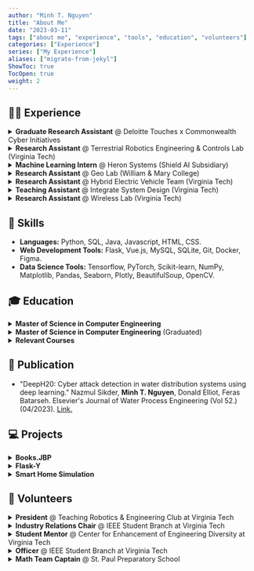 ```yaml
---
author: "Minh T. Nguyen"
title: "About Me"
date: "2023-03-11"
tags: ["about me", "experience", "tools", "education", "volunteers"]
categories: ["Experience"]
series: ["My Experience"]
aliases: ["migrate-from-jekyl"]
ShowToc: true
TocOpen: true
weight: 2
---
```



## 👨‍💻 Experience

<details><summary><strong>Graduate Research Assistant</strong> @ Deloitte Touches x Commonwealth Cyber Initiatives </summary><blockquote>
    <summary>▪ Date: 05/2022 - 08/2022.</summary>
    <summary>▪ Location: Arlington, Virginia.</summary>
    <summary><em><strong>▪ Tech Stack:</strong></em> Python, Tensorflow, Matplotlib, Pandas, Seaborn.</summary>
    <details><summary><strong>Responsibilities</strong></summary><blockquote>
        <summary>▪ ABC</summary>
        <summary>▪ ABC</summary>
    </blockquote></details>
</blockquote></details>

<details><summary><strong>Research Assistant</strong> @ Terrestrial Robotics Engineering & Controls Lab (Virginia Tech)</summary><blockquote>
    <summary>▪ Date: 09/2021 - 05/2022.</summary>
    <summary>▪ Location: Blacksburg, Virginia.</summary>
    <summary><em><strong>▪ Tech Stack:</strong></em> C#, C++, Unity.</summary>
    <details><summary><strong>Responsibilities</strong></summary><blockquote>
        <summary>▪ ABC</summary>
        <summary>▪ ABC</summary>
    </blockquote></details>
    <summary>▪ <a href="https://github.com/mnguyen0226/bookstore_js">Poster</a>.</summary>
    <summary>▪ <a href="https://github.com/mnguyen0226/bookstore_js">Presentation</a>.</summary>
</blockquote></details>

<details><summary><strong>Machine Learning Intern</strong> @ Heron Systems (Shield AI Subsidiary) </summary><blockquote>
    <summary>▪ Date: 05/2021 - 08/2021.</summary>
    <summary>▪ Location: Alexandria, Virginia.</summary>
    <summary><em><strong>▪ Tech Stack:</strong></em> Python, Javascript, PyTorch, Pandas, Plotly, SpaCy, Flask, MySQL.</summary>
    <details><summary><strong>Responsibilities</strong></summary><blockquote>
        <summary>▪ ABC</summary>
        <summary>▪ ABC</summary>
    </blockquote></details>
</blockquote></details>


<details><summary><strong>Research Assistant</strong> @ Geo Lab (William & Mary College) </summary><blockquote>
    <summary>▪ Date: 09/2020 - 05/2021.</summary>
    <summary>▪ Location: Williamsburg, Virginia.</summary>
    <summary><em><strong>▪ Tech Stack:</strong></em> Python, Tensorflow, Matplotlib.</summary>
    <details><summary><strong>Responsibilities</strong></summary><blockquote>
        <summary>▪ ABC</summary>
        <summary>▪ ABC</summary>
    </blockquote></details>
</blockquote></details>

<details><summary><strong>Research Assistant</strong> @ Hybrid Electric Vehicle Team (Virginia Tech) </summary><blockquote>
    <summary>▪ Date: 09/2020 - 05/2021.</summary>
    <summary>▪ Location: Blacksburg, Virginia.</summary>
    <summary><em><strong>▪ Tech Stack:</strong></em> C++, MATLAB.</summary>
    <details><summary><strong>Responsibilities</strong></summary><blockquote>
        <summary>▪ ABC</summary>
        <summary>▪ ABC</summary>
    </blockquote></details>
</blockquote></details>

<details><summary><strong>Teaching Assistant</strong> @ Integrate System Design (Virginia Tech) </summary><blockquote>
    <summary>▪ Date: 05/2020 - 05/2021.</summary>
    <summary>▪ Location: Blacksburg, Virginia.</summary>
    <summary><em><strong>▪ Tech Stack:</strong></em> C++, Circuit Design, Arduino, MIT Mobile App Inventor.</summary>
    <details><summary><strong>Responsibilities</strong></summary><blockquote>
        <summary>▪ ABC</summary>
        <summary>▪ ABC</summary>
    </blockquote></details>
</blockquote></details>

<details><summary><strong>Research Assistant</strong> @ Wireless Lab (Virginia Tech) </summary><blockquote>
    <summary>▪ Date: 05/2020 - 08/2020.</summary>
    <summary>▪ Location: Blacksburg, Virginia.</summary>
    <summary><em><strong>▪ Tech Stack:</strong></em> C++, Python.</summary>
    <details><summary><strong>Responsibilities</strong></summary><blockquote>
        <summary>▪ ABC</summary>
        <summary>▪ ABC</summary>
    </blockquote></details>
</blockquote></details>

## 🔧 Skills 

- **Languages:** Python, SQL, Java, Javascript, HTML, CSS.
- **Web Development Tools:** Flask, Vue.js, MySQL, SQLite, Git, Docker, Figma.
- **Data Science Tools:** Tensorflow, PyTorch, Scikit-learn, NumPy, Matplotlib, Pandas, Seaborn, Plotly, BeautifulSoup, OpenCV.

## 🎓 Education

<details><summary><strong>Master of Science in Computer Engineering</strong></summary><blockquote>
    <summary>▪ Concentration: Software & Machine Intelligence.</summary>
    <summary>▪ GPA: 3.82.</summary>
    <summary>▪ Graduation: 05/2024.</summary>
    <summary>▪ Location: Arlington, Virginia.</summary>
</blockquote></details>

<details><summary><strong>Master of Science in Computer Engineering</strong> (Graduated)</summary><blockquote>
    <summary>▪ Concentration: Machine Learning, Computer Science Minor.</summary>
    <summary>▪ GPA: 3.62.</summary>
    <summary>▪ Graduation: 05/2022.</summary>
    <summary>▪ Location: Blacksburg, Virginia.</summary>
</blockquote></details>

<details><summary><strong>Relevant Courses</strong></summary><blockquote>
    <summary>▪ Deep Learning</summary>
    <summary>▪ Web Application Development</summary>
    <summary>▪ Software Engineering</summary>
    <summary>▪ Data Visualization</summary>
    <summary>▪ Advanced Machine Learning</summary>
    <summary>▪ Trustworthy Machine Learning</summary>
    <summary>▪ Data Analytics</summary>
    <summary>▪ Computer Vision</summary>
    <summary>▪ Digital Image Processing</summary>
    <summary>▪ AI & Engineering Applications</summary>
    <summary>▪ Real-time Systems</summary>
    <summary>▪ Data Structure & Algorithms</summary>
    <summary>▪ Principles Of Computer Architecture</summary>

</blockquote></details>

## 📜 Publication
- <p>"DeepH20: Cyber attack detection in water distribution systems using deep learning." Nazmul Sikder, <strong>Minh T. Nguyen</strong>, Donald Elliot, Feras Batarseh. Elsevier's Journal of Water Process Engineering (Vol 52.) (04/2023). <a href="https://www.sciencedirect.com/science/article/abs/pii/S2214714423000855?dgcid=coauthor">Link.</a></p>

## 💻 Projects
<details><summary><strong>Books.JBP</strong></summary><blockquote>
    <summary>image</summary>
    <summary>▪ Developed a single-page full-stack e-commerce web app; followed DAO pattern and SOLID principles.</summary>
    <summary><em><strong>▪ Tech Stack:</strong></em> Java, Vue.js, MySQL, Figma.</summary>
    <summary>▪ <a href="https://github.com/mnguyen0226/bookstore_js">Github</a>.</summary>
</blockquote></details>

<details><summary><strong>Flask-Y</strong></summary><blockquote>
    <summary>image</summary>
    <summary>▪ Developed a single-page full-stack e-commerce web app; followed DAO pattern and SOLID principles.</summary>
    <summary><em><strong>▪ Tech Stack:</strong></em> Java, Vue.js, MySQL, Figma.</summary>
    <summary>▪ <a href="https://github.com/mnguyen0226/bookstore_js">Github</a>.</summary>
</blockquote></details>

<details><summary><strong>Smart Home Simulation</strong></summary><blockquote>
    <summary>image</summary>
    <summary>▪ Developed a single-page full-stack e-commerce web app; followed DAO pattern and SOLID principles.</summary>
    <summary><em><strong>▪ Tech Stack:</strong></em> Java, Vue.js, MySQL, Figma.</summary>
    <summary>▪ <a href="https://github.com/mnguyen0226/bookstore_js">Github</a>.</summary>
</blockquote></details>

## 🙌 Volunteers
<details><summary><strong>President</strong> @ Teaching Robotics & Engineering Club at Virginia Tech</summary><blockquote>
    <summary>▪ Taught C/C++, Arduino, and electric foundations and robotics projects for 15-25 club members.</summary>
    <summary>▪ Supervised club Officers in making teaching materials and mentoring club members.</summary>
</blockquote></details>

<details><summary><strong>Industry Relations Chair</strong> @ IEEE Student Branch at Virginia Tech</summary><blockquote>
    <summary>▪ Tripled the number of participants by hosting peer networking events and info sessions to connect students to faculty-sponsored and company-sponsored opportunities in the ECE department.</summary>
    <summary>▪ Collaborated with company representatives in IEEE@VT Summit, resume review sessions, and tech talks.</summary>
    <summary>▪ Raised a $6,000 annual sponsorship from Collins Aerospace, Lockheed Martin, Boeing, and Texas Instruments.</summary>
</blockquote></details>

<details><summary><strong>Student Mentor</strong> @ Center for Enhancement of Engineering Diversity at Virginia Tech</summary><blockquote>
    <summary>▪ Served as a sounding board for various issues that confront first-year students during the first 10 weeks.
</summary>
    <summary>▪ Held weekly meetings to provide 10 mentees about how to smoothly transition into Virginia Tech culture.</summary>
</blockquote></details>

<details><summary><strong>Officer</strong> @ IEEE Student Branch at Virginia Tech</summary><blockquote>
    <summary>▪ Organized “Fun Friday’s” peer networking events and the IEEE Summit industry/leadership conference.</summary>
</blockquote></details>

<details><summary><strong>Math Team Captain</strong> @ St. Paul Preparatory School</summary><blockquote>
    <summary>▪ Won Team Second Place in the 2017 Minnesota High School Mathematics League Tournament.</summary>
    <summary>▪ Assisted the teacher with explaining difficult problems to members.</summary>
    <summary>▪ Assigned math areas to different teammates based on skill sets to boost the team's total score.</summary>
</blockquote></details>